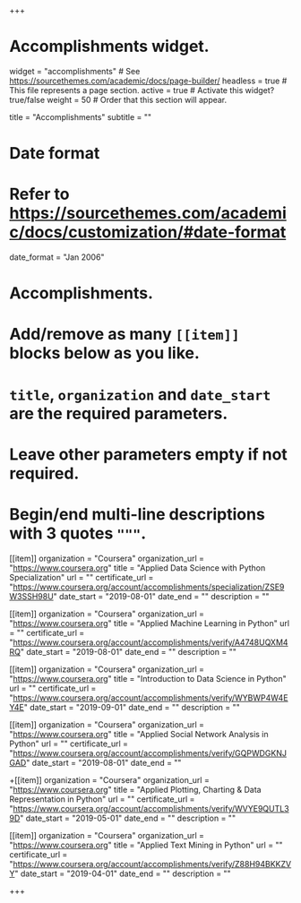 +++
# Accomplishments widget.
widget = "accomplishments"  # See https://sourcethemes.com/academic/docs/page-builder/
headless = true  # This file represents a page section.
active = true  # Activate this widget? true/false
weight = 50  # Order that this section will appear.

title = "Accomplish&shy;ments"
subtitle = ""

# Date format
#   Refer to https://sourcethemes.com/academic/docs/customization/#date-format
date_format = "Jan 2006"

# Accomplishments.
#   Add/remove as many `[[item]]` blocks below as you like.
#   `title`, `organization` and `date_start` are the required parameters.
#   Leave other parameters empty if not required.
#   Begin/end multi-line descriptions with 3 quotes `"""`.

[[item]]
  organization = "Coursera"
  organization_url = "https://www.coursera.org"
  title = "Applied Data Science with Python Specialization"
  url = ""
  certificate_url = "https://www.coursera.org/account/accomplishments/specialization/ZSE9W3SSH98U"
  date_start = "2019-08-01"
  date_end = ""
  description = ""

[[item]]
  organization = "Coursera"
  organization_url = "https://www.coursera.org"
  title = "Applied Machine Learning in Python"
  url = ""
  certificate_url = "https://www.coursera.org/account/accomplishments/verify/A4748UQXM4RQ"
  date_start = "2019-08-01"
  date_end = ""
  description = ""
  
[[item]]
  organization = "Coursera"
  organization_url = "https://www.coursera.org"
  title = "Introduction to Data Science in Python"
  url = ""
  certificate_url = "https://www.coursera.org/account/accomplishments/verify/WYBWP4W4EY4E"
  date_start = "2019-09-01"
  date_end = ""
  description = ""

[[item]]
  organization = "Coursera"
  organization_url = "https://www.coursera.org"
  title = "Applied Social Network Analysis in Python"
  url = ""
  certificate_url = "https://www.coursera.org/account/accomplishments/verify/GQPWDGKNJGAD"
  date_start = "2019-08-01"
  date_end = ""

+[[item]]
  organization = "Coursera"
  organization_url = "https://www.coursera.org"
  title = "Applied Plotting, Charting & Data Representation in Python"
  url = ""
  certificate_url = "https://www.coursera.org/account/accomplishments/verify/WVYE9QUTL39D"
  date_start = "2019-05-01"
  date_end = ""
  description = ""

[[item]]
  organization = "Coursera"
  organization_url = "https://www.coursera.org"
  title = "Applied Text Mining in Python"
  url = ""
  certificate_url = "https://www.coursera.org/account/accomplishments/verify/Z88H94BKKZVY"
  date_start = "2019-04-01"
  date_end = ""
  description = ""



+++
